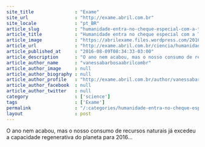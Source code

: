 ```yaml
---
site_title               : "Exame"
site_url                 : "http://exame.abril.com.br"
site_locale              : "pt_BR"
article_slug             : "humanidade-entra-no-cheque-especial-com-a-terra"
article_title            : "Humanidade entra no cheque especial com a Terra"
article_image            : "https://abrilexame.files.wordpress.com/2016/09/size_960_16_9_pessoas210.jpg?quality=70&strip=all&w=960"
article_url              : "http://exame.abril.com.br/ciencia/humanidade-entra-no-cheche-especial-com-a-terra-hoje-08-08/"
article_published_at     : "2016-08-09T08:34:33-03:00"
article_description      : "O ano nem acabou, mas o nosso consumo de recursos naturais já excedeu a capacidade regenerativa do planeta para 2016..."
article_author_name      : "vanessabarbosaabrilcombr"
article_author_image     : null
article_author_biography : null
article_author_profile   : "http://exame.abril.com.br/author/vanessabarbosaabrilcombr/"
article_author_facebook  : null
article_author_twitter   : null
category                 : ['science']
tags                     : ['Exame']
permalink                : "/:categories/humanidade-entra-no-cheque-especial-com-a-terra/"
layout                   : post
---
```


O ano nem acabou, mas o nosso consumo de recursos naturais já excedeu a capacidade regenerativa do planeta para 2016...
